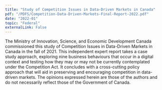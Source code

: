```yaml
---
title: "Study of Competition Issues in Data-Driven Markets in Canada"
pdf: "/PDFS/Competition-Data-Driven-Markets-Final-Report-2022.pdf"
date: "2022-01"
topic: "Federal"
externalLink: False
---
```


The Ministry of Innovation, Science, and Economic Development Canada commissioned
this study of Competition Issues in Data-Driven Markets in Canada in the fall of 2021. 
This independent expert report takes a case study approach, exploring nine business
behaviours that occur in a digital context and testing how they may or may not be
currently contemplated under the Competition Act. It concludes with a cross-cutting
policy approach that will aid in preserving and encouraging competition in data-driven
markets. The opinions expressed herein are those of the authors and do not necessarily
reflect those of the Government of Canada.
